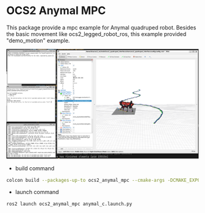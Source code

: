 # OCS2 Anymal MPC

This package provide a mpc example for Anymal quadruped robot. Besides the basic movement like ocs2_legged_robot_ros, this example provided "demo_motion" example.

![image-20240806094724070](assets/image-20240806094724070.png)

* build command
```bash
colcon build --packages-up-to ocs2_anymal_mpc --cmake-args -DCMAKE_EXPORT_COMPILE_COMMANDS=ON -DCMAKE_BUILD_TYPE=RelWithDebInfo
```

* launch command
```bash
ros2 launch ocs2_anymal_mpc anymal_c.launch.py
```
